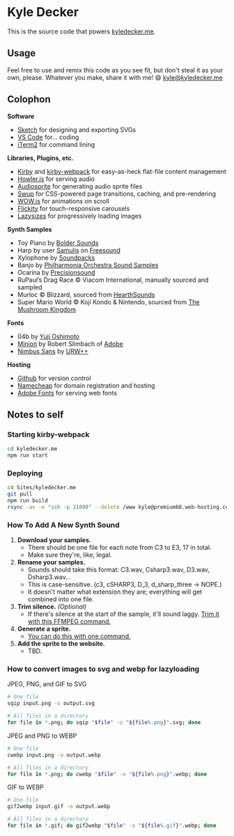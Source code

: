 # Kyle Decker
This is the source code that powers [kyledecker.me](https://kyledecker.me).

## Usage
Feel free to use and remix this code as you see fit, but don't steal it as your own, please. Whatever you make, share it with me! 😄 kyle@kyledecker.me

## Colophon

**Software**
- [Sketch](https://www.sketchapp.com/) for designing and exporting SVGs
- [VS Code](https://code.visualstudio.com/) for&hellip; coding
- [iTerm2](https://www.iterm2.com/) for command lining

**Libraries, Plugins, etc.**
- [Kirby](https://getkirby.com/) and [kirby-webpack](https://github.com/brocessing/kirby-webpack) for easy-as-heck flat-file content management
- [Howler.js](https://howlerjs.com/) for serving audio
- [Audiosprite](https://github.com/tonistiigi/audiosprite) for generating audio sprite files
- [Swup](https://github.com/gmrchk/swup) for CSS-powered page transitions, caching, and pre-rendering
- [WOW.js](https://github.com/matthieua/WOW) for animations on scroll
- [Flickity](https://flickity.metafizzy.co/) for touch-responsive carousels
- [Lazysizes](https://github.com/aFarkas/lazysizes) for progressively loading images


**Synth Samples**
- Toy Piano by [Bolder Sounds](https://www.boldersounds.com/index.php?main_page=product_music_info&products_id=71)
- Harp by user [Samulis](https://freesound.org/people/Samulis/) on [Freesound](https://freesound.org/people/Samulis/packs/21029/)
- Xylophone by [Soundpacks](https://soundpacks.com/free-sound-packs/xylophone-samples-pack/)
- Banjo by [Philharmonia Orchestra Sound Samples](https://www.philharmonia.co.uk/explore/sound_samples/banjo)
- Ocarina by [Precisionsound](https://store.precisionsound.net/shop/peruvian-ocarina/)
- RuPaul’s Drag Race © Viacom International, manually sourced and sampled
- Murloc © Blizzard, sourced from [HearthSounds](https://maxtimkovich.com/hearthsounds?q=murloc)
- Super Mario World © Koji Kondo & Nintendo, sourced from [The Mushroom Kingdom](https://themushroomkingdom.net/media/smw/wav)

**Fonts**
- 04b by [Yuji Oshimoto](http://www.04.jp.org/)
- [Minion](https://fonts.adobe.com/fonts/minion) by Robert Slimbach of [Adobe](https://fonts.adobe.com/foundries/adobe)
- [Nimbus Sans](https://fonts.adobe.com/fonts/nimbus-sans) by [URW++](https://www.urwtype.com/en/)

**Hosting**
- [Github](https://github.com/) for version control
- [Namecheap](https://www.namecheap.com/) for domain registration and hosting
- [Adobe Fonts](https://fonts.adobe.com/) for serving web fonts

## Notes to self

### Starting kirby-webpack

```zsh
cd kyledecker.me
npm run start
```

### Deploying

```zsh
cd Sites/kyledecker.me
git pull
npm run build
rsync -av -e "ssh -p 21098" --delete /www kyle@premium68.web-hosting.com:~/v3.kyledecker.me
```

### How To Add A New Synth Sound

1. **Download your samples.**
    - There should be one file for each note from C3 to E3, 17 in total.
    - Make sure they're, like, legal.
2. **Rename your samples.**
    - Sounds should take this format: C3.wav, Csharp3.wav, D3.wav, Dsharp3.wav&hellip;
    - This is case-sensitive. (c3, cSHARP3, D_3, d_sharp_three &rarr; NOPE.)
    - It doesn't matter what extension they are; everything will get combined into one file.
3. **Trim silence.** *(Optional)*
    - If there's silence at the start of the sample, it'll sound laggy. [Trim it with this FFMPEG command.](https://gist.github.com/kybradeck/d49738402295a1a16afcebea1055da05)
4. **Generate a sprite.**
    - [You can do this with one command.](https://gist.github.com/kybradeck/7c1782a292c0a215f96f2f9850c0ab71)
5. **Add the sprite to the website.**
    - TBD.

### How to convert images to svg and webp for lazyloading

JPEG, PNG, and GIF to SVG
```zsh
# One file
sqip input.png -o output.svg

# All files in a directory
for file in *.png; do sqip "$file" -o "${file%.png}".svg; done
```

JPEG and PNG to WEBP
```zsh
# One file
cwebp input.png -o output.webp

# All files in a directory
for file in *.png; do cwebp "$file" -o "${file%.png}".webp; done
```

GIF to WEBP
```zsh
# One file
gif2webp input.gif -o output.webp

# All files in a directory
for file in *.gif; do gif2webp "$file" -o "${file%.gif}".webp; done
```
